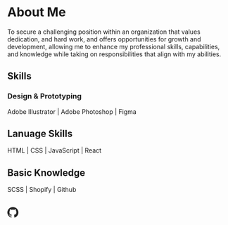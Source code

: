 # About Me
To secure a challenging position within an organization that values dedication, and hard work, and offers opportunities
for growth and development, allowing me to enhance my professional skills, capabilities, and knowledge while taking
on responsibilities that align with my abilities.

## Skills
### Design & Prototyping
Adobe Illustrator | Adobe Photoshop | Figma

## Lanuage Skills
HTML | CSS | JavaScript | React

## Basic Knowledge
SCSS | Shopify | Github

<br>
<a href="https://github.com/hetul0012">
<img src="./images/github.png" width="25">
</a>